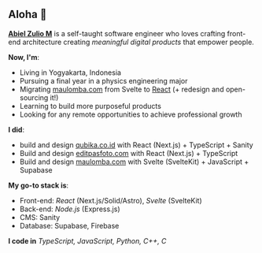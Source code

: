 ## Aloha 👋

__[Abiel Zulio M](https://zulio.me)__ is a self-taught software engineer who loves crafting front-end architecture creating *meaningful digital products* that empower people. 

__Now, I'm__:
- Living in Yogyakarta, Indonesia
- Pursuing a final year in a physics engineering major
- Migrating [maulomba.com](https://maulomba.com) from Svelte to [React](https://github.com/abielzulio/maulomba.com) (+ redesign and open-sourcing it!)
- Learning to build more purposeful products
- Looking for any remote opportunities to achieve professional growth

__I did__:
- build and design [qubika.co.id](https://qubika.co.id) with React (Next.js) + TypeScript + Sanity
- Build and design [editpasfoto.com](https://github.com/abielzulio/editpasfoto) with React (Next.js) + TypeScript
- Build and design [maulomba.com](https://maulomba.com) with Svelte (SvelteKit) + JavaScript + Supabase

__My go-to stack is__:
- Front-end: *React* (Next.js/Solid/Astro), *Svelte* (SvelteKit)
- Back-end: *Node.js* (Express.js)
- CMS: Sanity
- Database: Supabase, Firebase

__I code in__ *TypeScript, JavaScript, Python, C++, C*
